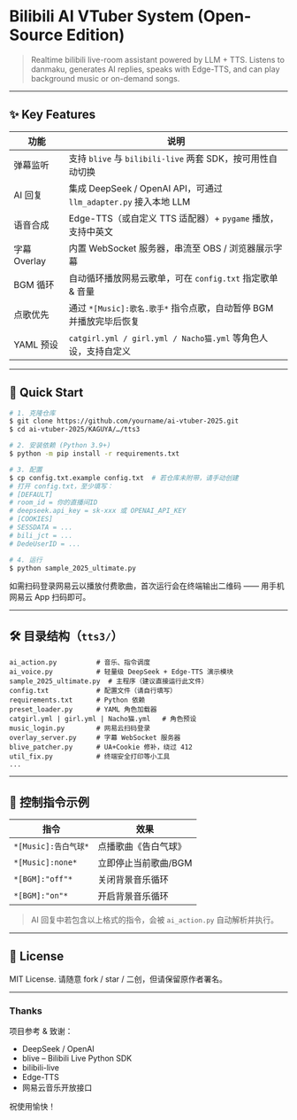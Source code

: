 # Bilibili AI VTuber System (Open-Source Edition)

> Realtime bilibili live-room assistant powered by LLM + TTS. Listens to danmaku, generates AI replies, speaks with Edge-TTS, and can play background music or on-demand songs.

---

## ✨ Key Features

| 功能 | 说明 |
| ---- | ---- |
| 弹幕监听 | 支持 `blive` 与 `bilibili-live` 两套 SDK，按可用性自动切换 |
| AI 回复 | 集成 DeepSeek / OpenAI API，可通过 `llm_adapter.py` 接入本地 LLM |
| 语音合成 | Edge-TTS（或自定义 TTS 适配器）+ `pygame` 播放，支持中英文 |
| 字幕 Overlay | 内置 WebSocket 服务器，串流至 OBS / 浏览器展示字幕 |
| BGM 循环 | 自动循环播放网易云歌单，可在 `config.txt` 指定歌单 & 音量 |
| 点歌优先 | 通过 `*[Music]:歌名.歌手*` 指令点歌，自动暂停 BGM 并播放完毕后恢复 |
| YAML 预设 | `catgirl.yml / girl.yml / Nacho猫.yml` 等角色人设，支持自定义 |

---

## 🌱 Quick Start

```bash
# 1. 克隆仓库
$ git clone https://github.com/yourname/ai-vtuber-2025.git
$ cd ai-vtuber-2025/KAGUYA/…/tts3

# 2. 安装依赖 (Python 3.9+)
$ python -m pip install -r requirements.txt

# 3. 配置
$ cp config.txt.example config.txt  # 若仓库未附带，请手动创建
# 打开 config.txt，至少填写：
# [DEFAULT]
# room_id = 你的直播间ID
# deepseek.api_key = sk-xxx 或 OPENAI_API_KEY
# [COOKIES]
# SESSDATA = ...
# bili_jct = ...
# DedeUserID = ...

# 4. 运行
$ python sample_2025_ultimate.py
```

如需扫码登录网易云以播放付费歌曲，首次运行会在终端输出二维码 —— 用手机网易云 App 扫码即可。

---

## 🛠️ 目录结构（`tts3/`）

```
ai_action.py          # 音乐、指令调度
ai_voice.py           # 轻量级 DeepSeek + Edge-TTS 演示模块
sample_2025_ultimate.py  # 主程序（建议直接运行此文件）
config.txt            # 配置文件（请自行填写）
requirements.txt      # Python 依赖
preset_loader.py      # YAML 角色加载器
catgirl.yml | girl.yml | Nacho猫.yml   # 角色预设
music_login.py        # 网易云扫码登录
overlay_server.py     # 字幕 WebSocket 服务器
blive_patcher.py      # UA+Cookie 修补，绕过 412
util_fix.py           # 终端安全打印等小工具
...
```

---

## 🎵 控制指令示例

| 指令 | 效果 |
| --- | --- |
| `*[Music]:告白气球*` | 点播歌曲《告白气球》 |
| `*[Music]:none*` | 立即停止当前歌曲/BGM |
| `*[BGM]:"off"*` | 关闭背景音乐循环 |
| `*[BGM]:"on"*`  | 开启背景音乐循环 |

> AI 回复中若包含以上格式的指令，会被 `ai_action.py` 自动解析并执行。

---

## 📝 License

MIT License.  请随意 fork / star / 二创，但请保留原作者署名。

---

### Thanks

项目参考 & 致谢：

* DeepSeek / OpenAI
* blive – Bilibili Live Python SDK
* bilibili-live
* Edge-TTS
* 网易云音乐开放接口

祝使用愉快！ 